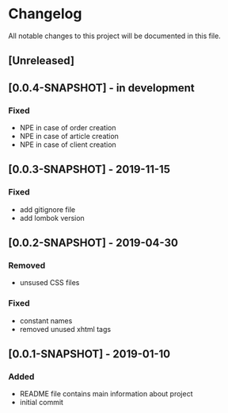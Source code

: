 # Changelog
All notable changes to this project will be documented in this file.

## [Unreleased]

## [0.0.4-SNAPSHOT] - in development
### Fixed
- NPE in case of order creation
- NPE in case of article creation
- NPE in case of client creation

## [0.0.3-SNAPSHOT] - 2019-11-15
### Fixed
- add gitignore file
- add lombok version 

## [0.0.2-SNAPSHOT] - 2019-04-30
### Removed
- unsused CSS files 
### Fixed
- constant names
- removed unused xhtml tags

## [0.0.1-SNAPSHOT] - 2019-01-10
### Added
- README file contains main information about project
- initial commit 